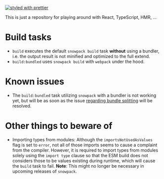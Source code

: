 [![styled with prettier](https://img.shields.io/badge/styled_with-prettier-ff69b4.svg)](https://github.com/prettier/prettier)

This is just a repository for playing around with React, TypeScript, HMR, ...

# Build tasks

- `build` executes the default `snowpack build` task **without** using a bundler, i.e. the output result is not minified and optimized to the full extend.
- `build:bundled` uses `snowpack build` with `webpack` under the hood.

# Known issues

- The `build:bundled` task utilizing `snowpack` with a bundler is not working yet, but will be as soon as the issue [regarding bundle splitting](https://github.com/pikapkg/create-snowpack-app/issues/152) will be resolved.

# Other things to beware of

- Importing types from modules: Although the `importsNotUsedAsValues` flag is set to `error`, not all of those imports seems to cause a complaint from the compiler. However, it is required to import types from modules solely using the `import type` clause so that the ESM build does not considers those to be values existing during runtime, which will cause the `build` task to fail. **Note**: This might no longer be necessary in upcoming releases of `snowpack`.
